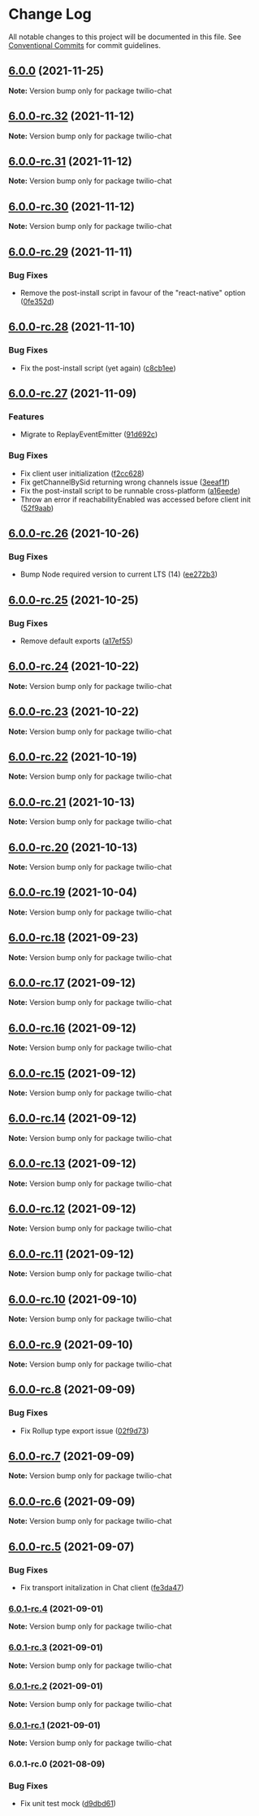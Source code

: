 # Change Log

All notable changes to this project will be documented in this file.
See [Conventional Commits](https://conventionalcommits.org) for commit guidelines.

## [6.0.0](https://github.com/twilio/rtd-sdk-monorepo-js/compare/twilio-chat@6.0.0-rc.32...twilio-chat@6.0.0) (2021-11-25)

**Note:** Version bump only for package twilio-chat





## [6.0.0-rc.32](https://github.com/twilio/rtd-sdk-monorepo-js/compare/twilio-chat@6.0.0-rc.31...twilio-chat@6.0.0-rc.32) (2021-11-12)

**Note:** Version bump only for package twilio-chat





## [6.0.0-rc.31](https://github.com/twilio/rtd-sdk-monorepo-js/compare/twilio-chat@6.0.0-rc.30...twilio-chat@6.0.0-rc.31) (2021-11-12)

**Note:** Version bump only for package twilio-chat





## [6.0.0-rc.30](https://github.com/twilio/rtd-sdk-monorepo-js/compare/twilio-chat@6.0.0-rc.29...twilio-chat@6.0.0-rc.30) (2021-11-12)

**Note:** Version bump only for package twilio-chat





## [6.0.0-rc.29](https://github.com/twilio/rtd-sdk-monorepo-js/compare/twilio-chat@6.0.0-rc.28...twilio-chat@6.0.0-rc.29) (2021-11-11)


### Bug Fixes

* Remove the post-install script in favour of the "react-native" option ([0fe352d](https://github.com/twilio/rtd-sdk-monorepo-js/commit/0fe352d45e50cec78e880affee589009055d5338))



## [6.0.0-rc.28](https://github.com/twilio/rtd-sdk-monorepo-js/compare/twilio-chat@6.0.0-rc.27...twilio-chat@6.0.0-rc.28) (2021-11-10)


### Bug Fixes

* Fix the post-install script (yet again) ([c8cb1ee](https://github.com/twilio/rtd-sdk-monorepo-js/commit/c8cb1ee501d1c793497985592d2c1ae97162a219))



## [6.0.0-rc.27](https://github.com/twilio/rtd-sdk-monorepo-js/compare/twilio-chat@6.0.0-rc.26...twilio-chat@6.0.0-rc.27) (2021-11-09)


### Features

* Migrate to ReplayEventEmitter ([91d692c](https://github.com/twilio/rtd-sdk-monorepo-js/commit/91d692c5d8bf11dabf6433ce5ca11ad139ccf36c))


### Bug Fixes

* Fix client user initialization ([f2cc628](https://github.com/twilio/rtd-sdk-monorepo-js/commit/f2cc628f8e58c9c991a64888c8e016fc0e17a0dd))
* Fix getChannelBySid returning wrong channels issue ([3eeaf1f](https://github.com/twilio/rtd-sdk-monorepo-js/commit/3eeaf1fc64d77c48305ff7c43b8a92c81e6ead7b))
* Fix the post-install script to be runnable cross-platform ([a16eede](https://github.com/twilio/rtd-sdk-monorepo-js/commit/a16eede598dd3dbdda1997fbd2033fa2254f113f))
* Throw an error if reachabilityEnabled was accessed before client init ([52f9aab](https://github.com/twilio/rtd-sdk-monorepo-js/commit/52f9aab8bce737fbd4b9d730f13c1d6720e5b884))



## [6.0.0-rc.26](https://github.com/twilio/rtd-sdk-monorepo-js/compare/twilio-chat@6.0.0-rc.25...twilio-chat@6.0.0-rc.26) (2021-10-26)


### Bug Fixes

* Bump Node required version to current LTS (14) ([ee272b3](https://github.com/twilio/rtd-sdk-monorepo-js/commit/ee272b350f4556a454a18a8aa192c37b54aaaeeb))



## [6.0.0-rc.25](https://github.com/twilio/rtd-sdk-monorepo-js/compare/twilio-chat@6.0.0-rc.24...twilio-chat@6.0.0-rc.25) (2021-10-25)


### Bug Fixes

* Remove default exports ([a17ef55](https://github.com/twilio/rtd-sdk-monorepo-js/commit/a17ef5574fb4fbf37708e0e6af05d90e6a5666b9))



## [6.0.0-rc.24](https://github.com/twilio/rtd-sdk-monorepo-js/compare/twilio-chat@6.0.0-rc.23...twilio-chat@6.0.0-rc.24) (2021-10-22)

**Note:** Version bump only for package twilio-chat





## [6.0.0-rc.23](https://github.com/twilio/rtd-sdk-monorepo-js/compare/twilio-chat@6.0.0-rc.22...twilio-chat@6.0.0-rc.23) (2021-10-22)

**Note:** Version bump only for package twilio-chat





## [6.0.0-rc.22](https://github.com/twilio/rtd-sdk-monorepo-js/compare/twilio-chat@6.0.0-rc.21...twilio-chat@6.0.0-rc.22) (2021-10-19)

**Note:** Version bump only for package twilio-chat





## [6.0.0-rc.21](https://github.com/twilio/rtd-sdk-monorepo-js/compare/twilio-chat@6.0.0-rc.20...twilio-chat@6.0.0-rc.21) (2021-10-13)

**Note:** Version bump only for package twilio-chat





## [6.0.0-rc.20](https://github.com/twilio/rtd-sdk-monorepo-js/compare/twilio-chat@6.0.0-rc.19...twilio-chat@6.0.0-rc.20) (2021-10-13)

**Note:** Version bump only for package twilio-chat





## [6.0.0-rc.19](https://github.com/twilio/rtd-sdk-monorepo-js/compare/twilio-chat@6.0.0-rc.18...twilio-chat@6.0.0-rc.19) (2021-10-04)

**Note:** Version bump only for package twilio-chat





## [6.0.0-rc.18](https://github.com/twilio/rtd-sdk-monorepo-js/compare/twilio-chat@6.0.0-rc.17...twilio-chat@6.0.0-rc.18) (2021-09-23)

**Note:** Version bump only for package twilio-chat





## [6.0.0-rc.17](https://github.com/twilio/rtd-sdk-monorepo-js/compare/twilio-chat@6.0.0-rc.16...twilio-chat@6.0.0-rc.17) (2021-09-12)

**Note:** Version bump only for package twilio-chat





## [6.0.0-rc.16](https://github.com/twilio/rtd-sdk-monorepo-js/compare/twilio-chat@6.0.0-rc.15...twilio-chat@6.0.0-rc.16) (2021-09-12)

**Note:** Version bump only for package twilio-chat





## [6.0.0-rc.15](https://github.com/twilio/rtd-sdk-monorepo-js/compare/twilio-chat@6.0.0-rc.14...twilio-chat@6.0.0-rc.15) (2021-09-12)

**Note:** Version bump only for package twilio-chat





## [6.0.0-rc.14](https://github.com/twilio/rtd-sdk-monorepo-js/compare/twilio-chat@6.0.0-rc.13...twilio-chat@6.0.0-rc.14) (2021-09-12)

**Note:** Version bump only for package twilio-chat





## [6.0.0-rc.13](https://github.com/twilio/rtd-sdk-monorepo-js/compare/twilio-chat@6.0.0-rc.12...twilio-chat@6.0.0-rc.13) (2021-09-12)

**Note:** Version bump only for package twilio-chat





## [6.0.0-rc.12](https://github.com/twilio/rtd-sdk-monorepo-js/compare/twilio-chat@6.0.0-rc.10...twilio-chat@6.0.0-rc.12) (2021-09-12)

**Note:** Version bump only for package twilio-chat





## [6.0.0-rc.11](https://github.com/twilio/rtd-sdk-monorepo-js/compare/twilio-chat@6.0.0-rc.10...twilio-chat@6.0.0-rc.11) (2021-09-12)

**Note:** Version bump only for package twilio-chat





## [6.0.0-rc.10](https://github.com/twilio/rtd-sdk-monorepo-js/compare/twilio-chat@6.0.0-rc.9...twilio-chat@6.0.0-rc.10) (2021-09-10)

**Note:** Version bump only for package twilio-chat





## [6.0.0-rc.9](https://github.com/twilio/rtd-sdk-monorepo-js/compare/twilio-chat@6.0.0-rc.8...twilio-chat@6.0.0-rc.9) (2021-09-10)

**Note:** Version bump only for package twilio-chat





## [6.0.0-rc.8](https://github.com/twilio/rtd-sdk-monorepo-js/compare/twilio-chat@6.0.0-rc.7...twilio-chat@6.0.0-rc.8) (2021-09-09)


### Bug Fixes

* Fix Rollup type export issue ([02f9d73](https://github.com/twilio/rtd-sdk-monorepo-js/commit/02f9d7307ce982afbd1a8e92f8e8bdd6646b74f0))



## [6.0.0-rc.7](https://github.com/twilio/rtd-sdk-monorepo-js/compare/twilio-chat@6.0.0-rc.6...twilio-chat@6.0.0-rc.7) (2021-09-09)

**Note:** Version bump only for package twilio-chat





## [6.0.0-rc.6](https://github.com/twilio/rtd-sdk-monorepo-js/compare/twilio-chat@6.0.0-rc.5...twilio-chat@6.0.0-rc.6) (2021-09-09)

**Note:** Version bump only for package twilio-chat





## [6.0.0-rc.5](https://github.com/twilio/rtd-sdk-monorepo-js/compare/twilio-chat@6.0.1-rc.4...twilio-chat@6.0.0-rc.5) (2021-09-07)


### Bug Fixes

* Fix transport initalization in Chat client ([fe3da47](https://github.com/twilio/rtd-sdk-monorepo-js/commit/fe3da4729c73263494b193dc9281135b9114c40f))



### [6.0.1-rc.4](https://github.com/twilio/rtd-sdk-monorepo-js/compare/twilio-chat@6.0.1-rc.3...twilio-chat@6.0.1-rc.4) (2021-09-01)

**Note:** Version bump only for package twilio-chat





### [6.0.1-rc.3](https://github.com/twilio/rtd-sdk-monorepo-js/compare/twilio-chat@6.0.1-rc.2...twilio-chat@6.0.1-rc.3) (2021-09-01)

**Note:** Version bump only for package twilio-chat





### [6.0.1-rc.2](https://github.com/twilio/rtd-sdk-monorepo-js/compare/twilio-chat@6.0.1-rc.1...twilio-chat@6.0.1-rc.2) (2021-09-01)

**Note:** Version bump only for package twilio-chat





### [6.0.1-rc.1](https://github.com/twilio/rtd-sdk-monorepo-js/compare/twilio-chat@6.0.1-rc.0...twilio-chat@6.0.1-rc.1) (2021-09-01)

**Note:** Version bump only for package twilio-chat





### 6.0.1-rc.0 (2021-08-09)


### Bug Fixes

* Fix unit test mock ([d9dbd61](https://github.com/twilio/rtd-sdk-monorepo-js/commit/d9dbd61e49bff1d37069f53a93f0d202eaea7f69))
